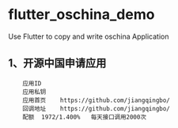 # flutter_oschina_demo

Use Flutter to copy and write oschina Application

## 1、开源中国申请应用

        应用ID	
        应用私钥	
        应用首页	https://github.com/jiangqingbo/
        回调地址	https://github.com/jiangqingbo/
        配额	1972/1.400%   每天接口调用2000次